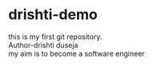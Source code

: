 # drishti-demo
this is my first git repository.
<BR>
Author-drishti duseja
<br>
my aim is to become a software engineer
